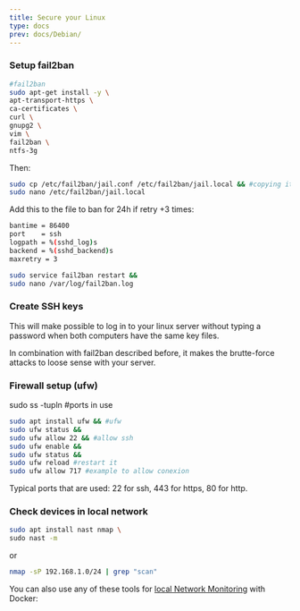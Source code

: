 ```yaml
---
title: Secure your Linux
type: docs
prev: docs/Debian/
---
```



### Setup fail2ban

```sh
#fail2ban
sudo apt-get install -y \
apt-transport-https \
ca-certificates \
curl \
gnupg2 \
vim \
fail2ban \
ntfs-3g
```

Then:


```sh
sudo cp /etc/fail2ban/jail.conf /etc/fail2ban/jail.local && #copying it to edit
sudo nano /etc/fail2ban/jail.local
```

Add this to the file to ban for 24h if retry +3 times:


```sh
bantime = 86400
port    = ssh
logpath = %(sshd_log)s
backend = %(sshd_backend)s
maxretry = 3
```

```sh
sudo service fail2ban restart &&
sudo nano /var/log/fail2ban.log
```

### Create SSH keys

This will make possible to log in to your linux server without typing a password when both computers have the same key files.

In combination with fail2ban described before, it makes the brutte-force attacks to loose sense with your server.

### Firewall setup (ufw)

sudo ss -tupln #ports in use


```sh
sudo apt install ufw && #ufw
sudo ufw status &&
sudo ufw allow 22 && #allow ssh
sudo ufw enable &&
sudo ufw status &&
sudo ufw reload #restart it
sudo ufw allow 717 #example to allow conexion
```

Typical ports that are used: 22 for ssh, 443 for https, 80 for http.

### Check devices in local network

```sh
sudo apt install nast nmap \
sudo nast -m
```

or


```sh
nmap -sP 192.168.1.0/24 | grep "scan"
```

You can also use any of these tools for [local Network Monitoring](https://jalcocert.github.io/RPi/posts/selfh-internet-better/#pi-alert) with Docker: 